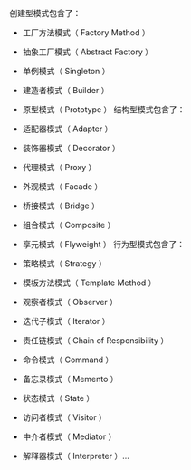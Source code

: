 创建型模式包含了：

* 工厂方法模式（ Factory Method ）
* 抽象工厂模式（ Abstract Factory ）
* 单例模式（ Singleton ）
* 建造者模式（ Builder ）
* 原型模式（ Prototype ）
 结构型模式包含了：

* 适配器模式（ Adapter ）
* 装饰器模式（ Decorator ）
* 代理模式（ Proxy ）
* 外观模式（ Facade ）
* 桥接模式（ Bridge ）
* 组合模式（ Composite ）
* 享元模式（ Flyweight ）
行为型模式包含了：

* 策略模式（ Strategy ）
* 模板方法模式（ Template Method ）
* 观察者模式（ Observer ）
* 迭代子模式（ Iterator ）
* 责任链模式（ Chain of Responsibility ）
* 命令模式（ Command ）
* 备忘录模式（ Memento ）
* 状态模式（ State ）
* 访问者模式（ Visitor ）
* 中介者模式（ Mediator ）
* 解释器模式（ Interpreter ）...
